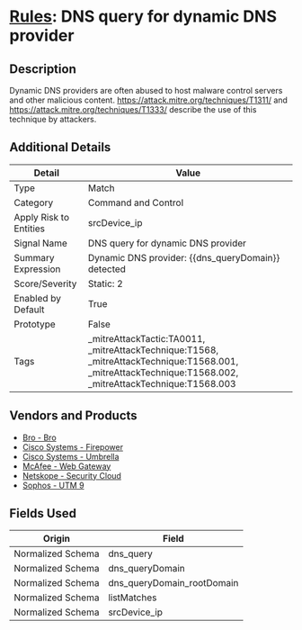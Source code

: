 # [Rules](README.md): DNS query for dynamic DNS provider

## Description
Dynamic DNS providers are often abused to host malware control servers and other malicious content. https://attack.mitre.org/techniques/T1311/ and https://attack.mitre.org/techniques/T1333/ describe the use of this technique by attackers.

## Additional Details
|Detail|Value|
|----|----|
|Type|Match|
|Category|Command and Control|
|Apply Risk to Entities|srcDevice_ip|
|Signal Name|DNS query for dynamic DNS provider|
|Summary Expression|Dynamic DNS provider: {{dns_queryDomain}} detected|
|Score/Severity|Static: 2|
|Enabled by Default|True|
|Prototype|False|
|Tags|_mitreAttackTactic:TA0011, _mitreAttackTechnique:T1568, _mitreAttackTechnique:T1568.001, _mitreAttackTechnique:T1568.002, _mitreAttackTechnique:T1568.003|
## Vendors and Products
- [Bro - Bro](../products/37C866BF-72E1-470A-9072-EDB908F56951.md)
- [Cisco Systems - Firepower](../products/da9e05a5-3fd3-46a7-a107-ae03c01e3f5a.md)
- [Cisco Systems - Umbrella](../products/5ba50e74-3c05-4ea8-aeaf-5efde588c60f.md)
- [McAfee - Web Gateway](../products/003d35b3-3ba8-4e93-8776-e5810b4e243e.md)
- [Netskope - Security Cloud](../products/B3582ED2-1A0C-452D-9802-97433D143486.md)
- [Sophos - UTM 9](../products/0fb003bc-8383-442f-8f3d-afcfbaefe617.md)


## Fields Used

|Origin|Field|
|----|----|
|Normalized Schema|dns_query|
|Normalized Schema|dns_queryDomain|
|Normalized Schema|dns_queryDomain_rootDomain|
|Normalized Schema|listMatches|
|Normalized Schema|srcDevice_ip|


